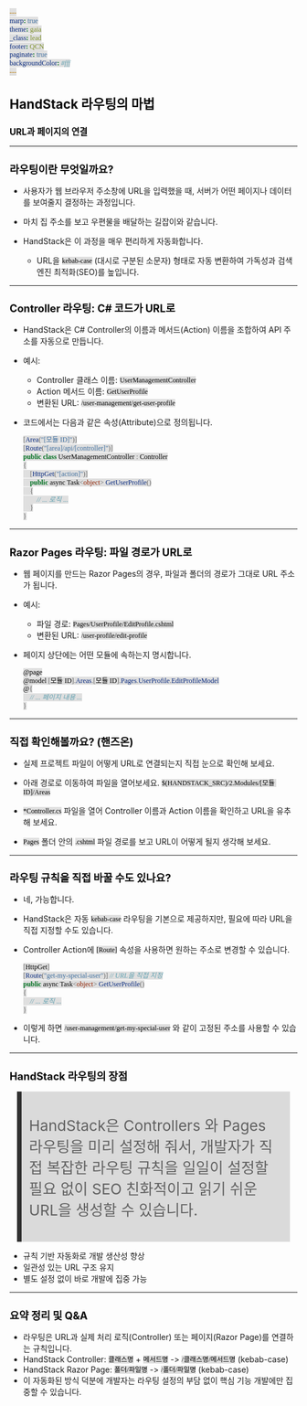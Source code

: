 ```yaml
---
marp: true
theme: gaia
_class: lead
footer: QCN
paginate: true
backgroundColor: #fff
---
```


<style>
:root {
  font-family: Pretendard;
  --border-color: #303030;
  --text-color: #0a0a0a;
  --bg-color-alt: #dadada;
  --mark-background: #ffef92;
}

h1 {
  border-bottom: none;
  font-size: 1.6em;
}

h2 {
  border-bottom: none;
  font-size: 1.3em;
}

h3 {
  font-size: 1.1em;
}

h4 {
  font-size: 1.05em;
}

h5 {
  font-size: 1em;
}

h6 {
  font-size: 0.9em;
}

h1,
h2,
h3,
h4,
h5,
h6 {
  color: var(--text-color);
}

code:not([class*="language-"]) {
  font-family: D2Coding;
  color: #000;
  vertical-align: text-bottom;
  background-color: rgba(100, 100, 100, 0.2);
}

section {
  background-image: linear-gradient(to bottom right, #f7f7f7 0%, #d3d3d3 100%);
}

section table {
    margin: auto;
    font-size: 28px;
}

section::after {
  font-size: 0.75em;
  content: attr(data-marpit-pagination) " / " attr(data-marpit-pagination-total);
}

img[alt~="center"] {
  display: block;
  margin: 0 auto;
}

blockquote {
  font-size: 26px;
  border-left: 8px solid var(--border-color);
  background: var(--bg-color-alt);
  margin: 0.5em;
  padding: 0.5em;
}

blockquote::before,
blockquote::after {
    content: '';
}

mark {
  background-color: var(--mark-background);
  padding: 0 2px 2px;
  border-radius: 4px;
  margin: 0 2px;
}

section.tinytext>p,
section.tinytext>ul,
section.tinytext>blockquote {
  font-size: 0.65em;
}
</style>

# HandStack 라우팅의 마법
### URL과 페이지의 연결

---

## 라우팅이란 무엇일까요?

- 사용자가 웹 브라우저 주소창에 URL을 입력했을 때, 서버가 어떤 페이지나 데이터를 보여줄지 결정하는 과정입니다.

- 마치 집 주소를 보고 우편물을 배달하는 길잡이와 같습니다.

- HandStack은 이 과정을 매우 편리하게 자동화합니다.
  - URL을 `kebab-case` (대시로 구분된 소문자) 형태로 자동 변환하여 가독성과 검색 엔진 최적화(SEO)를 높입니다.

---

## Controller 라우팅: C# 코드가 URL로

- HandStack은 C# Controller의 이름과 메서드(Action) 이름을 조합하여 API 주소를 자동으로 만듭니다.

- 예시:
  - Controller 클래스 이름: `UserManagementController`
  - Action 메서드 이름: `GetUserProfile`
  - 변환된 URL: `/user-management/get-user-profile`

- 코드에서는 다음과 같은 속성(Attribute)으로 정의됩니다.
  ```csharp
  [Area("[모듈 ID]")]
  [Route("[area]/api/[controller]")]
  public class UserManagementController : Controller
  {
      [HttpGet("[action]")]
      public async Task<object> GetUserProfile()
      {
          // ... 로직 ...
      }
  }
  ```

---

## Razor Pages 라우팅: 파일 경로가 URL로

- 웹 페이지를 만드는 Razor Pages의 경우, 파일과 폴더의 경로가 그대로 URL 주소가 됩니다.

- 예시:
  - 파일 경로: `Pages/UserProfile/EditProfile.cshtml`
  - 변환된 URL: `/user-profile/edit-profile`

- 페이지 상단에는 어떤 모듈에 속하는지 명시합니다.
  ```csharp
  @page
  @model [모듈 ID].Areas.[모듈 ID].Pages.UserProfile.EditProfileModel
  @{
      // ... 페이지 내용 ...
  }
  ```

---

## 직접 확인해볼까요? (핸즈온)

- 실제 프로젝트 파일이 어떻게 URL로 연결되는지 직접 눈으로 확인해 보세요.

- 아래 경로로 이동하여 파일을 열어보세요.
  `$(HANDSTACK_SRC)/2.Modules/[모듈 ID]/Areas`

- `*Controller.cs` 파일을 열어 Controller 이름과 Action 이름을 확인하고 URL을 유추해 보세요.
- `Pages` 폴더 안의 `.cshtml` 파일 경로를 보고 URL이 어떻게 될지 생각해 보세요.

---

## 라우팅 규칙을 직접 바꿀 수도 있나요?

- 네, 가능합니다.
- HandStack은 자동 `kebab-case` 라우팅을 기본으로 제공하지만, 필요에 따라 URL을 직접 지정할 수도 있습니다.

- Controller Action에 `[Route]` 속성을 사용하면 원하는 주소로 변경할 수 있습니다.
  ```csharp
  [HttpGet]
  [Route("get-my-special-user")] // URL을 직접 지정
  public async Task<object> GetUserProfile()
  {
      // ... 로직 ...
  }
  ```
- 이렇게 하면 `/user-management/get-my-special-user` 와 같이 고정된 주소를 사용할 수 있습니다.

---

## HandStack 라우팅의 장점

> HandStack은 Controllers 와 Pages 라우팅을 미리 설정해 줘서, 개발자가 직접 복잡한 라우팅 규칙을 일일이 설정할 필요 없이 SEO 친화적이고 읽기 쉬운 URL을 생성할 수 있습니다.

- 규칙 기반 자동화로 개발 생산성 향상
- 일관성 있는 URL 구조 유지
- 별도 설정 없이 바로 개발에 집중 가능

---

## 요약 정리 및 Q&A

- 라우팅은 URL과 실제 처리 로직(Controller) 또는 페이지(Razor Page)를 연결하는 규칙입니다.
- HandStack Controller: `클래스명` + `메서드명` -> `/클래스명/메서드명` (kebab-case)
- HandStack Razor Page: `폴더/파일명` -> `/폴더/파일명` (kebab-case)
- 이 자동화된 방식 덕분에 개발자는 라우팅 설정의 부담 없이 핵심 기능 개발에만 집중할 수 있습니다.